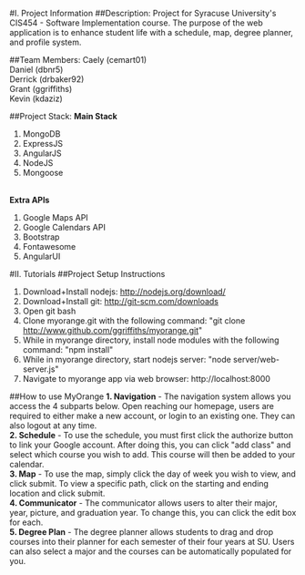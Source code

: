 #I. Project Information
##Description:
Project for Syracuse University's CIS454 - Software Implementation course. The purpose of the web application is to enhance student life with a schedule, map, degree planner, and profile system.

##Team Members:
Caely (cemart01)<br>
Daniel (dbnr5)<br>
Derrick (drbaker92)<br>
Grant (ggriffiths) <br>
Kevin (kdaziz)

##Project Stack:
<b> Main Stack </b><br>
1. MongoDB <br>
2. ExpressJS <br>
3. AngularJS <br>
4. NodeJS <br>
5. Mongoose <br><br>

<b>Extra APIs</b><br>
1. Google Maps API <br>
2. Google Calendars API<br>
3. Bootstrap <br>
4. Fontawesome<br>
5. AngularUI <br>

#II. Tutorials
##Project Setup Instructions
1. Download+Install nodejs: http://nodejs.org/download/ <br>
2. Download+Install git: http://git-scm.com/downloads<br>
3. Open git bash <br>
4. Clone myorange.git with the following command: "git clone http://www.github.com/ggriffiths/myorange.git"
5. While in myorange directory, install node modules with the following command: "npm install"
6. While in myorange directory, start nodejs server: "node server/web-server.js"
7. Navigate to myorange app via web browser: http://localhost:8000 

##How to use MyOrange
<b>1. Navigation</b> - The navigation system allows you access the 4 subparts below. Open reaching our homepage, users are required to either make a new account, or login to an existing one. They can also logout at any time.<br>
<b>2. Schedule</b> - To use the schedule, you must first click the authorize button to link your Google account. After doing this, you can click "add class" and select which course you wish to add. This course will then be added to your calendar.<br>
<b>3. Map</b> - To use the map, simply click the day of week you wish to view, and click submit. To view a specific path, click on the starting and ending location and click submit.<br>
<b>4. Communicator</b> - The communicator allows users to alter their major, year, picture, and graduation year. To change this, you can click the edit box for each.<br>
<b>5. Degree Plan</b> - The degree planner allows students to drag and drop courses into their planner for each semester of their four years at SU. Users can also select a major and the courses can be automatically populated for you.<br>
